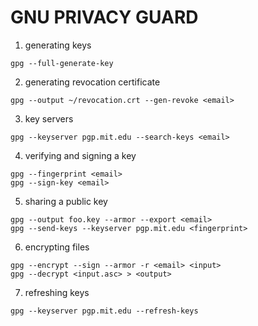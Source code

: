 # GNU PRIVACY GUARD

1. generating keys

```
gpg --full-generate-key
```

2. generating revocation certificate

```
gpg --output ~/revocation.crt --gen-revoke <email>
```

3. key servers

```
gpg --keyserver pgp.mit.edu --search-keys <email>
```

4. verifying and signing a key

```
gpg --fingerprint <email>
gpg --sign-key <email>
```

5. sharing a public key

```
gpg --output foo.key --armor --export <email>
gpg --send-keys --keyserver pgp.mit.edu <fingerprint>
```

6. encrypting files

```
gpg --encrypt --sign --armor -r <email> <input>
gpg --decrypt <input.asc> > <output>
```

7. refreshing keys

```
gpg --keyserver pgp.mit.edu --refresh-keys
```

